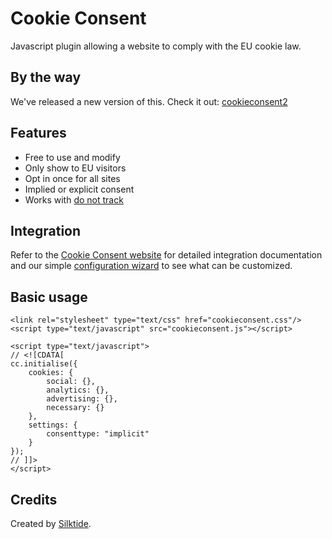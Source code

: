 Cookie Consent
==============

Javascript plugin allowing a website to comply with the EU cookie law.

By the way
----------
We've released a new version of this. Check it out: [cookieconsent2](https://github.com/silktide/cookieconsent2)


Features
--------

* Free to use and modify
* Only show to EU visitors
* Opt in once for all sites
* Implied or explicit consent
* Works with [do not track](http://donottrack.us/)

Integration
-----------
Refer to the [Cookie Consent website](http://sitebeam.net/cookieconsent/) for detailed integration documentation and
 our simple [configuration wizard](http://sitebeam.net/cookieconsent/code/) to see what can be customized.

Basic usage
-----------

    <link rel="stylesheet" type="text/css" href="cookieconsent.css"/>
    <script type="text/javascript" src="cookieconsent.js"></script>

    <script type="text/javascript">
    // <![CDATA[
    cc.initialise({
    	cookies: {
    		social: {},
    		analytics: {},
    		advertising: {},
    		necessary: {}
    	},
    	settings: {
    		consenttype: "implicit"
    	}
    });
    // ]]>
    </script>

Credits
-------
Created by [Silktide](http://silktide.com).
